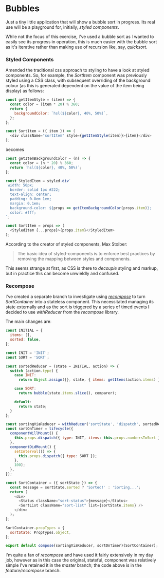 # Bubbles

Just a tiny little application that will show a bubble sort in progress. Its real use will be a playground for, initially, _styled components_.

While not the focus of this exercise, I've used a bubble sort as I wanted to easily see its progress in operation, this is much easier with the bubble sort as it's iterative rather than making use of recursion like, say, _quicksort_.

### Styled Components
Amended the traditional css approach to styling to have a look at styled components. So, for example, the _SortItem_ component was previously styled using a CSS class, with subsequent overriding of the background colour (as this is generated dependent on the value of the item being display) as follows:

```javascript
const getItemStyle = (item) => {
  const color = (item * 20) % 360;
  return {
    backgroundColor: `hsl(${color}, 40%, 50%)`,
  };
};

const SortItem = ({ item }) => (
  <div className="sortItem" style={getItemStyle(item)}>{item}</div>
);
```

becomes

```javascript
const getItemBackgroundColor = (n) => {
  const color = (n * 20) % 360;
  return `hsl(${color}, 40%, 50%)`;
};

const StyledItem = styled.div`
 width: 50px;
  border: solid 1px #222;
  text-align: center;
  padding: 0.8em 1em;
  margin: 0.1em;
  background-color: ${props => getItemBackgroundColor(props.item)};
  color: #fff;
`;

const SortItem = props => (
  <StyledItem {...props}>{props.item}</StyledItem>
);
```

According to the creator of styled components, Max Stoiber:

> The basic idea of styled-components is to enforce best practices by removing the mapping between styles and components.

This seems strange at first, as CSS is there to _decouple_ styling and markup, but in practice this can become unwieldly and confused. 


### Recompose
I've created a separate branch to investigate using [_recompose_](https://github.com/acdlite/recompose) to turn _SortContainer_ into a stateless component. This necessitated managing its state externally and as the sort is triggered by a series of timed events I decided to use _withReducer_ from the _recompose_ library. 

The main changes are:

```javascript
const INITIAL = {
  items: [],
  sorted: false,
};

const INIT = 'INIT';
const SORT = 'SORT';

const sortedReducer = (state = INITIAL, action) => {
  switch (action.type) {
    case INIT:
      return Object.assign({}, state, { items: getItems(action.items) });

    case SORT:
      return bubble(state.items.slice(), comparer);

    default:
      return state;
  }
};

const sortingViaReducer = withReducer('sortState', 'dispatch', sortedReducer);
const sortOnTimer = lifecycle({
  componentWillMount() {
    this.props.dispatch({ type: INIT, items: this.props.numbersToSort });
  },
  componentDidMount() {
    setInterval(() => {
      this.props.dispatch({ type: SORT });
    },
    100);
  },
});

const SortContainer = ({ sortState }) => {
  const message = sortState.sorted ? 'Sorted!' : 'Sorting...';
  return (
    <div>
      <Status className="sort-status">{message}</Status>
      <SortList className="sort-list" list={sortState.items} />
    </div>
  );
};

SortContainer.propTypes = {
  sortState: PropTypes.object,
};

export default compose(sortingViaReducer, sortOnTimer)(SortContainer);
```

I'm quite a fan of _recompose_ and have used it fairly extensively in my day job, however as in this case the original, stateful, component was relatively simple I've retained it in the _master_ branch; the code above is in the _feature/recompose_ branch.



